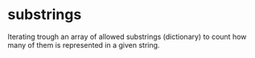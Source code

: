 # substrings
Iterating trough an array of allowed substrings (dictionary) to count how many of them is represented in a given string.
